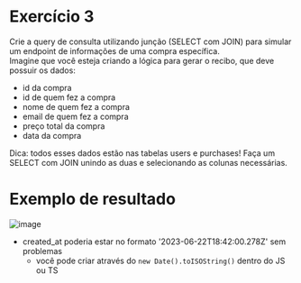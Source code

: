 # Exercício 3
Crie a query de consulta utilizando junção (SELECT com JOIN) para simular um endpoint de informações de uma compra específica.<br>
Imagine que você esteja criando a lógica para gerar o recibo, que deve possuir os dados:
- id da compra
- id de quem fez a compra
- nome de quem fez a compra
- email de quem fez a compra
- preço total da compra
- data da compra

Dica: todos esses dados estão nas tabelas users e purchases! Faça um SELECT com JOIN unindo as duas e selecionando as colunas necessárias.

# Exemplo de resultado
![image](https://github.com/labenuexercicios/relacoes-sql-I-exercicios/assets/29845719/35e798b0-382f-4ee4-bb0a-2e9cd5602b71)
- created_at poderia estar no formato '2023-06-22T18:42:00.278Z' sem problemas
  - você pode criar através do ```new Date().toISOString()``` dentro do JS ou TS

